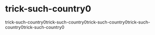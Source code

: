 # trick-such-country0
trick-such-country0trick-such-country0trick-such-country0trick-such-country0trick-such-country0
